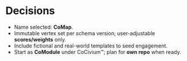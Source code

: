 # Decisions

- Name selected: **CoMap**.
- Immutable vertex set per schema version; user-adjustable **scores/weights** only.
- Include fictional and real-world templates to seed engagement.
- Start as **CoModule** under CoCivium™; plan for **own repo** when ready.
